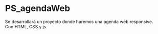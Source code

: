# PS_agendaWeb
Se desarrollará un proyecto donde haremos una agenda web responsive. Con HTML, CSS y js.
